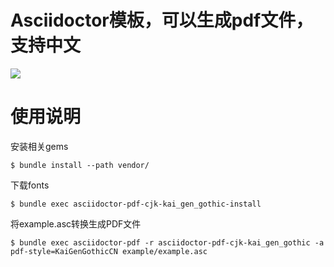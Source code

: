 Asciidoctor模板，可以生成pdf文件，支持中文
==

[![](https://travis-ci.org/W-Jie/Asciidoctor-template.svg?branch=master)](https://travis-ci.org/W-Jie/Asciidoctor-template)

使用说明
==

安装相关gems

```shell
$ bundle install --path vendor/
```

下载fonts

```shell
$ bundle exec asciidoctor-pdf-cjk-kai_gen_gothic-install
```

将example.asc转换生成PDF文件

```shell
$ bundle exec asciidoctor-pdf -r asciidoctor-pdf-cjk-kai_gen_gothic -a pdf-style=KaiGenGothicCN example/example.asc
```